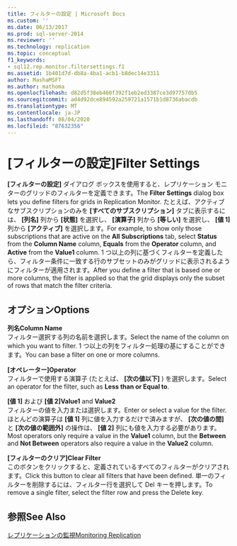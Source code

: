 ```yaml
---
title: フィルターの設定 | Microsoft Docs
ms.custom: ''
ms.date: 06/13/2017
ms.prod: sql-server-2014
ms.reviewer: ''
ms.technology: replication
ms.topic: conceptual
f1_keywords:
- sql12.rep.monitor.filtersettings.f1
ms.assetid: 1b401d7d-db8a-4ba1-acb1-b8dec14e3311
author: MashaMSFT
ms.author: mathoma
ms.openlocfilehash: d82d5f38eb460f392f1eb2ed3387ce3d97757db5
ms.sourcegitcommit: ad4d92dce894592a259721a1571b1d8736abacdb
ms.translationtype: MT
ms.contentlocale: ja-JP
ms.lasthandoff: 08/04/2020
ms.locfileid: "87632356"
---
```

# <a name="filter-settings"></a><span data-ttu-id="5501a-102">[フィルターの設定]</span><span class="sxs-lookup"><span data-stu-id="5501a-102">Filter Settings</span></span>
  <span data-ttu-id="5501a-103">**[フィルターの設定]** ダイアログ ボックスを使用すると、レプリケーション モニターのグリッドのフィルターを定義できます。</span><span class="sxs-lookup"><span data-stu-id="5501a-103">The **Filter Settings** dialog box lets you define filters for grids in Replication Monitor.</span></span> <span data-ttu-id="5501a-104">たとえば、アクティブなサブスクリプションのみを **[すべてのサブスクリプション]** タブに表示するには、 **[列名]** 列から **[状態]** を選択し、 **[演算子]** 列から **[等しい]** を選択し、 **[値 1]** 列から **[アクティブ]** を選択します。</span><span class="sxs-lookup"><span data-stu-id="5501a-104">For example, to show only those subscriptions that are active on the **All Subscriptions** tab, select **Status** from the **Column Name** column, **Equals** from the **Operator** column, and **Active** from the **Value1** column.</span></span> <span data-ttu-id="5501a-105">1 つ以上の列に基づくフィルターを定義したら、フィルター条件に一致する行のサブセットのみがグリッドに表示されるようにフィルターが適用されます。</span><span class="sxs-lookup"><span data-stu-id="5501a-105">After you define a filter that is based one or more columns, the filter is applied so that the grid displays only the subset of rows that match the filter criteria.</span></span>  
  
## <a name="options"></a><span data-ttu-id="5501a-106">オプション</span><span class="sxs-lookup"><span data-stu-id="5501a-106">Options</span></span>  
 <span data-ttu-id="5501a-107">**列名**</span><span class="sxs-lookup"><span data-stu-id="5501a-107">**Column Name**</span></span>  
 <span data-ttu-id="5501a-108">フィルター選択する列の名前を選択します。</span><span class="sxs-lookup"><span data-stu-id="5501a-108">Select the name of the column on which you want to filter.</span></span> <span data-ttu-id="5501a-109">1 つ以上の列をフィルター処理の基にすることができます。</span><span class="sxs-lookup"><span data-stu-id="5501a-109">You can base a filter on one or more columns.</span></span>  
  
 <span data-ttu-id="5501a-110">**[オペレーター]**</span><span class="sxs-lookup"><span data-stu-id="5501a-110">**Operator**</span></span>  
 <span data-ttu-id="5501a-111">フィルターで使用する演算子 (たとえば、 **[次の値以下]** ) を選択します。</span><span class="sxs-lookup"><span data-stu-id="5501a-111">Select an operator for the filter, such as **Less than or Equal to**.</span></span>  
  
 <span data-ttu-id="5501a-112">**[値 1]** および **[値 2]**</span><span class="sxs-lookup"><span data-stu-id="5501a-112">**Value1** and **Value2**</span></span>  
 <span data-ttu-id="5501a-113">フィルターの値を入力または選択します。</span><span class="sxs-lookup"><span data-stu-id="5501a-113">Enter or select a value for the filter.</span></span> <span data-ttu-id="5501a-114">ほとんどの演算子は **[値 1]** 列に値を入力するだけで済みますが、 **[次の値の間]** と **[次の値の範囲外]** の操作は、 **[値 2]** 列にも値を入力する必要があります。</span><span class="sxs-lookup"><span data-stu-id="5501a-114">Most operators only require a value in the **Value1** column, but the **Between** and **Not Between** operators also require a value in the **Value2** column.</span></span>  
  
 <span data-ttu-id="5501a-115">**[フィルターのクリア]**</span><span class="sxs-lookup"><span data-stu-id="5501a-115">**Clear Filter**</span></span>  
 <span data-ttu-id="5501a-116">このボタンをクリックすると、定義されているすべてのフィルターがクリアされます。</span><span class="sxs-lookup"><span data-stu-id="5501a-116">Click this button to clear all filters that have been defined.</span></span> <span data-ttu-id="5501a-117">単一のフィルターを削除するには、フィルター行を選択して Del キーを押します。</span><span class="sxs-lookup"><span data-stu-id="5501a-117">To remove a single filter, select the filter row and press the Delete key.</span></span>  
  
## <a name="see-also"></a><span data-ttu-id="5501a-118">参照</span><span class="sxs-lookup"><span data-stu-id="5501a-118">See Also</span></span>  
 [<span data-ttu-id="5501a-119">レプリケーションの監視</span><span class="sxs-lookup"><span data-stu-id="5501a-119">Monitoring Replication</span></span>](monitoring-replication.md)  
  
  
